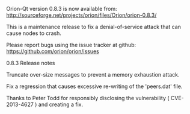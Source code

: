 Orion-Qt version 0.8.3 is now available from:
  http://sourceforge.net/projects/orion/files/Orion/orion-0.8.3/

This is a maintenance release to fix a denial-of-service attack that
can cause nodes to crash.

Please report bugs using the issue tracker at github:
  https://github.com/orion/orion/issues

0.8.3 Release notes

Truncate over-size messages to prevent a memory exhaustion attack.

Fix a regression that causes excessive re-writing of the 'peers.dat' file.


Thanks to Peter Todd for responsibly disclosing the vulnerability
( CVE-2013-4627 ) and creating a fix.
